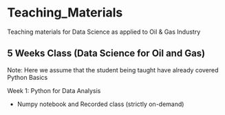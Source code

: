 # Teaching_Materials
Teaching materials for Data Science as applied to Oil &amp; Gas Industry

## 5 Weeks Class (Data Science for Oil and Gas)
Note: Here we assume that the student being taught have already covered Python Basics

Week 1: Python for Data Analysis
* Numpy notebook  and Recorded class (strictly on-demand)      
